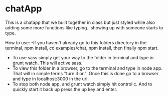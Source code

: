 # chatApp

This is a chatapp that we built together in class but just styled while also adding some more functions like typing.. showing up with someone starts to type.


How to use:
-If you haven't already go to this folders directory in the terminal, npm install, cd examples/chat, npm install, then finally npm start.
- To use sass simply get your way to the folder in terminal and type in grunt watch. This will active sass.
- To view this folder in a browser, go to the terminal and type in node app. That will in simple terms "turn it on". Once this is done go to a browser and type in localhost:3000 in the url.
- To stop both node app, and grunt watch simply hit control c. And to quickly start it back up press the up key and enter.
